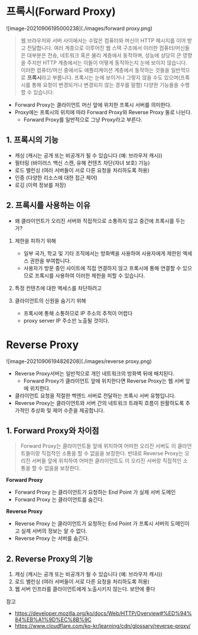 # 프록시(Forward Proxy)

![image-20210906195000238](./images/forward proxy.png)

> 웹 브라우저와 서버 사이에서는 수많은 컴퓨터와 머신이 HTTP 메시지를 이어 받고 전달합니다. 여러 계층으로 이루어진 웹 스택 구조에서 이러한 컴퓨터/머신들은 대부분은 전송, 네트워크 혹은 물리 계층에서 동작하며, 성능에 상당히 큰 영향을 주지만 HTTP 계층에서는 이들이 어떻게 동작하는지 눈에 보이지 않습니다. 이러한 컴퓨터/머신 중에서도 애플리케이션 계층에서 동작하는 것들을 일반적으로 **프록시**라고 부릅니다. 프록시는 눈에 보이거나 그렇지 않을 수도 있으며(프록시를 통해 요청이 변경되거나 변경되지 않는 경우를 말함) 다양한 기능들을 수행할 수 있습니다:

* Forward Proxy는 클라이언트 머신 앞에 위치한 프록시 서버를 의미한다.
* Proxy에는 프록시의 위치에 따라 Forward Proxy와 Reverse Proxy 둘로 나뉜다.
  * Forward Proxy를 일반적으로 그냥 Proxy라고 부른다.



## 1. 프록시의 기능

* 캐싱 (캐시는 공개 또는 비공개가 될 수 있습니다 (예: 브라우저 캐시))
* 필터링 (바이러스 백신 스캔, 유해 컨텐츠 차단(자녀 보호) 기능)
* 로드 밸런싱 (여러 서버들이 서로 다른 요청을 처리하도록 허용)
* 인증 (다양한 리소스에 대한 접근 제어)
* 로깅 (이력 정보를 저장)



## 2. 프록시를 사용하는 이유

* 왜 클라이언트가 오리진 서버와 직접적으로 소통하지 않고 중간에 프록시를 두는가?

1. 제한을 피하기 위해
   * 일부 국가, 학교 및 기타 조직에서는 방화벽을 사용하여 사용자에게 제한된 액세스 권한을 부여합니다. 
   * 사용자가 방문 중인 사이트에 직접 연결하지 않고 프록시에 통해 연결할 수 있으므로 프록시를 사용하여 이러한 제한을 피할 수 있습니다.

2. 특정 컨텐츠에 대한 액세스를 차단하려고

3. 클라이언트의 신원을 숨기기 위해

   * 프록시에 통해 소통하므로 IP 주소의 추적이 어렵다
   * proxy server IP 주소만 노출될 것이다.

   

# Reverse Proxy

![image-20210906194826208](./images/reverse proxy.png)

* Reverse Proxy서버는 일반적으로 개인 네트워크의 방화벽 뒤에 배치된다.
  * Forward Proxy가 클라이언트 앞에 위치한다면 Reverse Proxy는 웹 서버 앞에 위치한다.
* 클라이언트 요청을 적절한 백엔드 서버로 전달하는 프록시 서버 유형입니다. 
* Reverse Proxy는 클라이언트와 서버 간의 네트워크 트래픽 흐름이 원활하도록 추가적인 추상화 및 제어 수준을 제공합니다.



## 1. Forward Proxy와 차이점

> Forward Proxy는 클라이언트들 앞에 위치하여 어떠한 오리진 서버도 이 클라언트들이랑 직접적인 소통을 할 수 없음을 보장한다. 반대로 Reverse Proxy는 오리진 서버들 앞에 위치하여 어떠한 클라이언트도 이 오리진 서버랑 직접적인 소통을 할 수 없음을 보장한다.

**Forward Proxy**

* Forward Proxy 는 클라이언트가 요청하는 End Point 가 실제 서버 도메인
* Forward Proxy 는 클라이언트를 숨긴다.

**Reverse Proxy**

* Reverse Proxy 는 클라이언트가 요청하는 End Point 가 프록시 서버의 도메인이고 실제 서버의 정보는 알 수 없다.
* Reverse Proxy 는 서버를 숨긴다.



## 2. Reverse Proxy의 기능

1. 캐싱 (캐시는 공개 또는 비공개가 될 수 있습니다 (예: 브라우저 캐시))
2. 로드 밸런싱 (여러 서버들이 서로 다른 요청을 처리하도록 허용)
3. 웹 서버 인프라를 클라이언트에게 노출시키지 않는다. 보안에 좋다



참고

* https://developer.mozilla.org/ko/docs/Web/HTTP/Overview#%ED%94%84%EB%A1%9D%EC%8B%9C
* https://www.cloudflare.com/ko-kr/learning/cdn/glossary/reverse-proxy/

